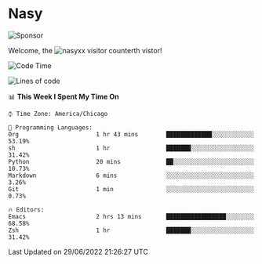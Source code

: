 # Nasy

<!--
<p align="center">
<img height="200" src="https://github-readme-stats.vercel.app/api?username=nasyxx&count_private=true&show_icons=true&theme=dracula&include_all_commits=true"/>
<img height="200" src="https://github-readme-stats.vercel.app/api/top-langs/?username=nasyxx&theme=dracula&hide=html,jupyter+notebook&count_private=true&show_icons=true"/>
</p>

  
----------------
-->

![Sponsor](https://img.shields.io/static/v1.svg?label=Sponsor&message=%E2%9D%A4&logo=GitHub&style=flat&color=pink)
 
Welcome, the ![nasyxx visitor counter](https://count.getloli.com/get/@nasyxx?theme=rule34)th vistor!
 
<!--START_SECTION:waka-->
![Code Time](http://img.shields.io/badge/Code%20Time-2%2C495%20hrs%2024%20mins-blue)

![Lines of code](https://img.shields.io/badge/From%20Hello%20World%20I%27ve%20Written-5%20Million%20lines%20of%20code-blue)

📊 **This Week I Spent My Time On** 

```text
⌚︎ Time Zone: America/Chicago

💬 Programming Languages: 
Org                      1 hr 43 mins        █████████████░░░░░░░░░░░░   53.19% 
sh                       1 hr                ███████░░░░░░░░░░░░░░░░░░   31.42% 
Python                   20 mins             ██░░░░░░░░░░░░░░░░░░░░░░░   10.73% 
Markdown                 6 mins              ░░░░░░░░░░░░░░░░░░░░░░░░░   3.26% 
Git                      1 min               ░░░░░░░░░░░░░░░░░░░░░░░░░   0.73%

🔥 Editors: 
Emacs                    2 hrs 13 mins       █████████████████░░░░░░░░   68.58% 
Zsh                      1 hr                ███████░░░░░░░░░░░░░░░░░░   31.42%

```


 Last Updated on 29/06/2022 21:26:27 UTC
<!--END_SECTION:waka-->

<!-- ![visitors](https://visitor-badge.laobi.icu/badge?page_id=nasyxx.nasyxx) -->
